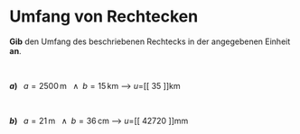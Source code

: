 <!--
version:  0.0.1

language: de

@style
input {
    text-align: center;
}
@end

formula: \carry   \textcolor{red}{\scriptsize #1}
formula: \digit   \rlap{\carry{#1}}\phantom{#2}#2
formula: \permil  \text{‰}

import: https://raw.githubusercontent.com/LiaTemplates/Tikz-Jax/main/README.md

script: https://cdn.jsdelivr.net/gh/LiaTemplates/Tikz-Jax@main/dist/index.js


tags: Rechteck, Einheiten, Länge, Fläche, Umfang, leicht, niedrig, Angeben

comment: Berechne den Umfang einer rechteckigen Fläche.

author: Martin Lommatzsch

-->




# Umfang von Rechtecken


**Gib** den Umfang des beschriebenen Rechtecks in der angegebenen Einheit **an**.

<br>


__$a)\;\;$__ $a=2500\,$m $\;\;\wedge\;\; b=15\,$km
--> $u=$[[  35    ]]km

<br>

__$b)\;\;$__ $a=21\,$m $\;\;\wedge\;\; b=36\,$cm
--> $u=$[[ 42720  ]]mm








<br>
<br>
<br>
<br>
<br>